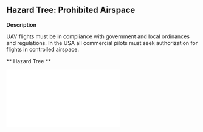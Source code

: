 ## Hazard Tree: Prohibited Airspace

**Description**

UAV flights must be in compliance with government and local ordinances and regulations. In the USA all commercial pilots must seek authorization for flights in controlled airspace.

** Hazard Tree **

![prohibited-airspace](prohibited-airspace.md)